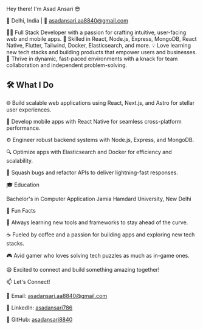 Hey there! I'm Asad Ansari 😎

📍 Delhi, India | 📧 asadansari.aa8840@gmail.com

👨‍💻 Full Stack Developer with a passion for crafting intuitive, user-facing web and mobile apps.
🚀 Skilled in React, Node.js, Express, MongoDB, React Native, Flutter, Tailwind, Docker, Elasticsearch, and more.
💡 Love learning new tech stacks and building products that empower users and businesses.
🎯 Thrive in dynamic, fast-paced environments with a knack for team collaboration and independent problem-solving.


## 🛠️ What I Do


🌐 Build scalable web applications using React, Next.js, and Astro for stellar user experiences.

📱 Develop mobile apps with React Native for seamless cross-platform performance.


⚙️ Engineer robust backend systems with Node.js, Express, and MongoDB.


🔍 Optimize apps with Elasticsearch and Docker for efficiency and scalability.

🐛 Squash bugs and refactor APIs to deliver lightning-fast responses.

🎓 Education

Bachelor's in Computer Application
Jamia Hamdard University, New Delhi


🌟 Fun Facts

🧠 Always learning new tools and frameworks to stay ahead of the curve.

☕ Fueled by coffee and a passion for building apps and exploring new tech stacks.

🎮 Avid gamer who loves solving tech puzzles as much as in-game ones.

😄 Excited to connect and build something amazing together!

📫 Let's Connect!

📧 Email: asadansari.aa8840@gmail.com

🔗 LinkedIn: [asadansari786](https://www.linkedin.com/in/asadansari786)

🐙 GitHub: [asadansari8840](https://github.com/asadansari8840/)

